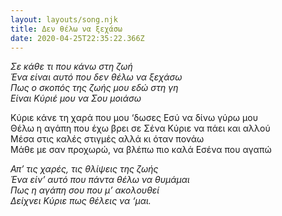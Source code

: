 ```yaml
---
layout: layouts/song.njk
title: Δεν θέλω να ξεχάσω
date: 2020-04-25T22:35:22.366Z
---
```

*Σε κάθε τι που κάνω στη ζωή*\
*Ένα είναι αυτό που δεν θέλω να ξεχάσω*\
*Πως ο σκοπός της ζωής μου εδώ στη γη*\
*Είναι Κύριέ μου να Σου μοιάσω*

Κύριε κάνε τη χαρά που μου ‘δωσες Εσύ να δίνω γύρω μου\
Θέλω η αγάπη που έχω βρει σε Σένα Κύριε να πάει και αλλού\
Μέσα στις καλές στιγμές αλλά κι όταν πονάω\
Μάθε με σαν προχωρώ, να βλέπω πιο καλά Εσένα που αγαπώ

*Απ’ τις χαρές, τις θλίψεις της ζωής*\
*Ένα είν’ αυτό που πάντα θέλω να θυμάμαι*\
*Πως η αγάπη σου που μ’ ακολουθεί*\
*Δείχνει Κύριε πως θέλεις να ‘μαι.*